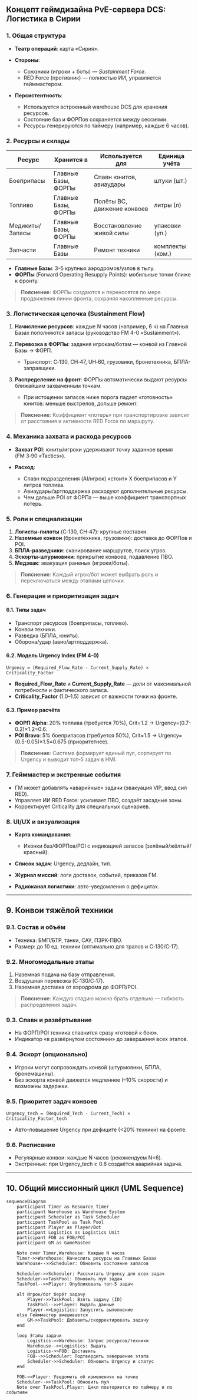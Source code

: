 ## Концепт геймдизайна PvE-сервера DCS: Логистика в Сирии

### 1. Общая структура

* **Театр операций**: карта «Сирия».
* **Стороны**:

  * Союзники (игроки + боты) — *Sustainment Force*.
  * RED Force (противник) — полностью ИИ, управляется гейммастером.
* **Персистентность**:

  * Используется встроенный warehouse DCS для хранения ресурсов.
  * Состояние баз и ФОРПов сохраняется между сессиями.
  * Ресурсы генерируются по таймеру (например, каждые 6 часов).

### 2. Ресурсы и склады

| Ресурс          | Хранится в          | Используется для            | Единица учёта    |
| --------------- | ------------------- | --------------------------- | ---------------- |
| Боеприпасы      | Главные Базы, ФОРПы | Спавн юнитов, авиаудары     | штуки (шт.)      |
| Топливо         | Главные Базы, ФОРПы | Полёты ВС, движение конвоев | литры (л)        |
| Медикиты/Запасы | Главные Базы, ФОРПы | Восстановление живой силы   | упаковки (уп.)   |
| Запчасти        | Главные Базы        | Ремонт техники              | комплекты (ком.) |

* **Главные Базы**: 3–5 крупных аэродромов/узлов в тылу.
* **ФОРПы** (Forward Operating Resupply Points): мобильные точки ближе к фронту.

> **Пояснение**: ФОРПы создаются и переносятся по мере продвижения линии фронта, сохраняя накопленные ресурсы.

### 3. Логистическая цепочка (Sustainment Flow)

1. **Начисление ресурсов**: каждые N часов (например, 6 ч) на Главных Базах пополняются запасы (руководство FM 4-0 «Sustainment»).
2. **Перевозка в ФОРПы**: задания игрокам/ботам — конвой из Главной Базы → ФОРП.

   * Транспорт: C‑130, CH‑47, UH‑60, грузовики, бронетехника, БПЛА-заправщики.
3. **Распределение на фронт**: ФОРПы автоматически выдают ресурсы ближайшим захваченным точкам.

   * При истощении запасов ниже порога падает «готовность» юнитов: меньше выстрелов, дольше ремонт.

> **Пояснение**: Коэффициент «потерь» при транспортировке зависит от расстояния и активности RED Force по маршруту.

### 4. Механика захвата и расхода ресурсов

* **Захват POI**: юниты/игроки удерживают точку заданное время (FM 3‑90 «Tactics»).
* **Расход**:

  * Спавн подразделения (AI/игрок) «стоит» X боеприпасов и Y литров топлива.
  * Авиаудары/артподдержка расходуют дополнительные ресурсы.
  * Чем дальше POI от ФОРПа — выше коэффициент транспортных потерь.

### 5. Роли и специализации

1. **Логисты-пилоты** (C‑130, CH‑47): крупные поставки.
2. **Наземные конвои** (бронетехника, грузовики): доставка до ФОРПов и POI.
3. **БПЛА-разведчики**: сканирование маршрутов, поиск угроз.
4. **Эскорты-штурмовики**: прикрытие конвоев, подавление ПВО.
5. **Медэвак**: эвакуация раненых (игроки/боты).

> **Пояснение**: Каждый игрок/бот может выбрать роль и переключаться между этапами цепочки.

### 6. Генерация и приоритизация задач

#### 6.1. Типы задач

* Транспорт ресурсов (боеприпасы, топливо).
* Конвои техники.
* Разведка (БПЛА, юниты).
* Оборона/удар (авио/артподдержка).

#### 6.2. Модель Urgency Index (FM 4-0)

```
Urgency = (Required_Flow_Rate - Current_Supply_Rate) × Criticality_Factor
```

* **Required\_Flow\_Rate** и **Current\_Supply\_Rate** — доли от максимальной потребности и фактического запаса.
* **Criticality\_Factor** (1.0–1.5) зависит от важности точки на фронте.

#### 6.3. Пример расчёта

* **ФОРП Alpha**: 20% топлива (требуется 70%), Crit=1.2 → Urgency=(0.7-0.2)×1.2=0.6.
* **POI Bravo**: 5% боеприпасов (требуется 50%), Crit=1.5 → Urgency=(0.5-0.05)×1.5=0.675 (приоритетнее).

> **Пояснение**: Система формирует единый пул, сортирует по Urgency и выводит топ‑5 задач в HMI.

### 7. Гейммастер и экстренные события

* ГМ может добавлять «аварийные» задачи (эвакуация VIP, ввод сил RED).
* Управляет ИИ RED Force: усиливает ПВО, создаёт засадные зоны.
* Корректирует Criticality для специальных сценариев.

### 8. UI/UX и визуализация

* **Карта командования**:

  * Иконки баз/ФОРПов/POI с индикацией запасов (зелёный/жёлтый/красный).
* **Список задач**: Urgency, дедлайн, тип.
* **Журнал миссий**: логи доставок, событий, приказов ГМ.
* **Радиоканал логистики**: авто-уведомления о дефицитах.

---

## 9. Конвои тяжёлой техники

### 9.1. Состав и объём

* Техника: БМП/БТР, танки, САУ, ПЗРК-ПВО.
* Размер: до 10 ед. техники (оптимально для тралов и C‑130/C‑17).

### 9.2. Многомодальные этапы

1. Наземная подача на базу отправления.
2. Воздушная перевозка (C‑130/C‑17).
3. Наземная доставка от аэродрома до ФОРП/POI.

> **Пояснение**: Каждую стадию можно брать отдельно — гибкость распределения задач.

### 9.3. Спавн и развёртывание

* На ФОРП/POI техника спавнится сразу «готовой к бою».
* Индикатор «в развёрнутом состоянии» до завершения всех этапов.

### 9.4. Эскорт (опционально)

* Игроки могут сопровождать конвой (штурмовики, БПЛА, бронемашины).
* Без эскорта конвой движется медленнее (–10% скорости) и возможны задержки.

### 9.5. Приоритет задач конвоев

```
Urgency_tech = (Required_Tech - Current_Tech) × Criticality_Factor_tech
```

* Авто-повышение Urgency при дефиците (<20% техники) на фронте.

### 9.6. Расписание

* Регулярные конвои: каждые N часов (рекомендуем N=6).
* Экстренные: при Urgency\_tech ≥ 0.8 создаётся аварийная задача.

---

## 10. Общий миссионный цикл (UML Sequence)

```mermaid
sequenceDiagram
    participant Timer as Resource Timer
    participant Warehouse as Warehouse System
    participant Scheduler as Task Scheduler
    participant TaskPool as Task Pool
    participant Player as Player/Bot
    participant Logistics as Logistics Unit
    participant FOB as FOB/POI
    participant GM as GameMaster

    Note over Timer,Warehouse: Каждые N часов
    Timer->>Warehouse: Начислить ресурсы на Главных Базах
    Warehouse-->>Scheduler: Обновить состояние запасов

    Scheduler->>Scheduler: Рассчитать Urgency для всех задач
    Scheduler->>TaskPool: Обновить пул задач
    TaskPool-->>Player: Опубликовать топ-5 задач

    alt Игрок/бот берёт задачу
        Player->>TaskPool: Взять задачу (ID)
        TaskPool-->>Player: Выдать данные
        Player->>Logistics: Запустить выполнение
    else Гейммастер вмешивается
        GM->>TaskPool: Добавить/скорректировать задачу
    end

    loop Этапы задачи
        Logistics->>Warehouse: Запрос ресурсов/техники
        Warehouse-->>Logistics: Выдать
        Logistics->>FOB: Доставить
        FOB-->>Scheduler: Подтвердить завершение этапа
        Scheduler->>Scheduler: Обновить Urgency и статус
    end

    FOB->>Player: Уведомить об изменениях на точке
    Scheduler-->>TaskPool: Обновить пул
    Note over TaskPool,Player: Цикл повторяется по таймеру и по событиям
```
